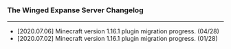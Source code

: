 ### The Winged Expanse Server Changelog
---
* [2020.07.06] Minecraft version 1.16.1 plugin migration progress. (04/28)
* [2020.07.02] Minecraft version 1.16.1 plugin migration progress. (01/28)
